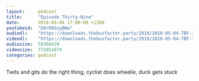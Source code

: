 ```yaml
---
layout:     podcast
title:      "Episode Thirty-Nine"
date:       2018-05-04 17:00:00 +1300
youtubeid:  "b0rO8GzyBWw"
audiodl:    "https://downloads.thebusfactor.party/2018/2018-05-04-TBF-39.mp3"
videodl:    "https://downloads.thebusfactor.party/2018/2018-05-04-TBF-39.mp4"
audiosize:  59304429
videosize:  772851674
categories: podcast
---
```

Twits and gits do the right thing, cyclist does wheelie, duck gets stuck
